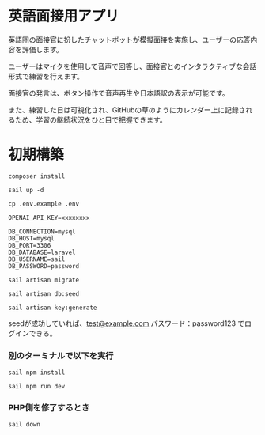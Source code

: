 # 英語面接用アプリ
英語圏の面接官に扮したチャットボットが模擬面接を実施し、ユーザーの応答内容を評価します。 

ユーザーはマイクを使用して音声で回答し、面接官とのインタラクティブな会話形式で練習を行えます。

面接官の発言は、ボタン操作で音声再生や日本語訳の表示が可能です。

また、練習した日は可視化され、GitHubの草のようにカレンダー上に記録されるため、学習の継続状況をひと目で把握できます。 

# 初期構築

`composer install`

`sail up -d`

`cp .env.example .env`

```
OPENAI_API_KEY=xxxxxxxx

DB_CONNECTION=mysql
DB_HOST=mysql
DB_PORT=3306
DB_DATABASE=laravel
DB_USERNAME=sail
DB_PASSWORD=password
```

`sail artisan migrate`

`sail artisan db:seed`

`sail artisan key:generate`

seedが成功していれば、test@example.com パスワード：password123 でログインできる。

### 別のターミナルで以下を実行

`sail npm install`

`sail npm run dev`

### PHP側を修了するとき

`sail down`
